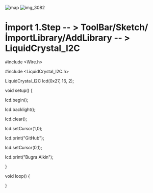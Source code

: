 ![map](https://user-images.githubusercontent.com/29266933/44431504-cc90dc80-a5a6-11e8-90c8-e3eb6609a40d.jpg)
![img_3082](https://user-images.githubusercontent.com/29266933/44432063-2abebf00-a5a9-11e8-827c-f227ea36ea2a.JPG)

# İmport 1.Step -- > ToolBar/Sketch/İmportLibrary/AddLibrary -- > LiquidCrystal_I2C

#include <Wire.h> 

#include <LiquidCrystal_I2C.h>


LiquidCrystal_I2C lcd(0x27, 16, 2);

void setup()
{

  lcd.begin();
  
  lcd.backlight();
  
  lcd.clear();
  
  lcd.setCursor(1,0);
  
  lcd.print("GitHub");
  
  lcd.setCursor(0,1);
  
  lcd.print("Bugra Alkin");
  
}


void loop()
{

}
